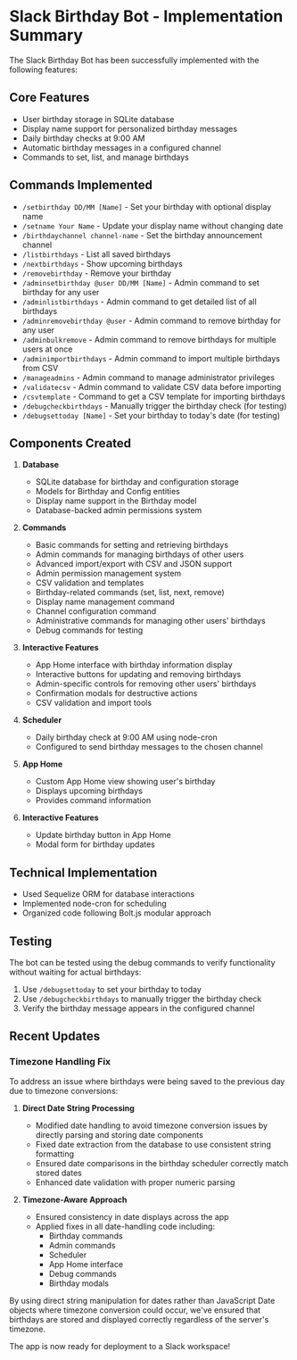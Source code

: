 # Slack Birthday Bot - Implementation Summary

The Slack Birthday Bot has been successfully implemented with the following features:

## Core Features
- User birthday storage in SQLite database
- Display name support for personalized birthday messages
- Daily birthday checks at 9:00 AM
- Automatic birthday messages in a configured channel
- Commands to set, list, and manage birthdays

## Commands Implemented
- `/setbirthday DD/MM [Name]` - Set your birthday with optional display name
- `/setname Your Name` - Update your display name without changing date
- `/birthdaychannel channel-name` - Set the birthday announcement channel
- `/listbirthdays` - List all saved birthdays
- `/nextbirthdays` - Show upcoming birthdays
- `/removebirthday` - Remove your birthday
- `/adminsetbirthday @user DD/MM [Name]` - Admin command to set birthday for any user
- `/adminlistbirthdays` - Admin command to get detailed list of all birthdays
- `/adminremovebirthday @user` - Admin command to remove birthday for any user
- `/adminbulkremove` - Admin command to remove birthdays for multiple users at once
- `/adminimportbirthdays` - Admin command to import multiple birthdays from CSV
- `/manageadmins` - Admin command to manage administrator privileges
- `/validatecsv` - Admin command to validate CSV data before importing
- `/csvtemplate` - Command to get a CSV template for importing birthdays
- `/debugcheckbirthdays` - Manually trigger the birthday check (for testing)
- `/debugsettoday [Name]` - Set your birthday to today's date (for testing)

## Components Created
1. **Database**
   - SQLite database for birthday and configuration storage
   - Models for Birthday and Config entities
   - Display name support in the Birthday model
   - Database-backed admin permissions system

2. **Commands**
   - Basic commands for setting and retrieving birthdays
   - Admin commands for managing birthdays of other users
   - Advanced import/export with CSV and JSON support
   - Admin permission management system
   - CSV validation and templates
   - Birthday-related commands (set, list, next, remove)
   - Display name management command
   - Channel configuration command
   - Administrative commands for managing other users' birthdays
   - Debug commands for testing

3. **Interactive Features**
   - App Home interface with birthday information display
   - Interactive buttons for updating and removing birthdays
   - Admin-specific controls for removing other users' birthdays
   - Confirmation modals for destructive actions
   - CSV validation and import tools

4. **Scheduler**
   - Daily birthday check at 9:00 AM using node-cron
   - Configured to send birthday messages to the chosen channel

4. **App Home**
   - Custom App Home view showing user's birthday
   - Displays upcoming birthdays
   - Provides command information

5. **Interactive Features**
   - Update birthday button in App Home
   - Modal form for birthday updates

## Technical Implementation
- Used Sequelize ORM for database interactions
- Implemented node-cron for scheduling
- Organized code following Bolt.js modular approach

## Testing
The bot can be tested using the debug commands to verify functionality without waiting
for actual birthdays:
1. Use `/debugsettoday` to set your birthday to today
2. Use `/debugcheckbirthdays` to manually trigger the birthday check
3. Verify the birthday message appears in the configured channel

## Recent Updates

### Timezone Handling Fix
To address an issue where birthdays were being saved to the previous day due to timezone conversions:

1. **Direct Date String Processing**
   - Modified date handling to avoid timezone conversion issues by directly parsing and storing date components
   - Fixed date extraction from the database to use consistent string formatting
   - Ensured date comparisons in the birthday scheduler correctly match stored dates
   - Enhanced date validation with proper numeric parsing

2. **Timezone-Aware Approach**
   - Ensured consistency in date displays across the app
   - Applied fixes in all date-handling code including:
     - Birthday commands
     - Admin commands
     - Scheduler
     - App Home interface
     - Debug commands
     - Birthday modals

By using direct string manipulation for dates rather than JavaScript Date objects where timezone conversion could occur, we've ensured that birthdays are stored and displayed correctly regardless of the server's timezone.

The app is now ready for deployment to a Slack workspace!
